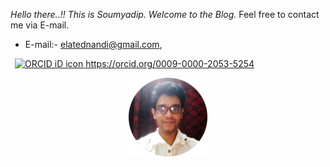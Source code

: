 

*Hello there..!! This is Soumyadip. Welcome to the Blog.* Feel free to contact me via E-mail. 

- E-mail:- elatednandi@gmail.com,

 <a
    id="cy-effective-orcid-url"
    class="underline"
     href="https://orcid.org/0009-0000-2053-5254"
     target="orcid.widget"
     rel="me noopener noreferrer"
     style="vertical-align: top">
     <img
        src="https://orcid.org/sites/default/files/images/orcid_16x16.png"
        style="width: 1em; margin-inline-start: 0.5em"
        alt="ORCID iD icon"/>
      https://orcid.org/0009-0000-2053-5254
    </a>

<p align="center">
<img src="assets/pic%201.png" alt="My Banner" width="25%" />
